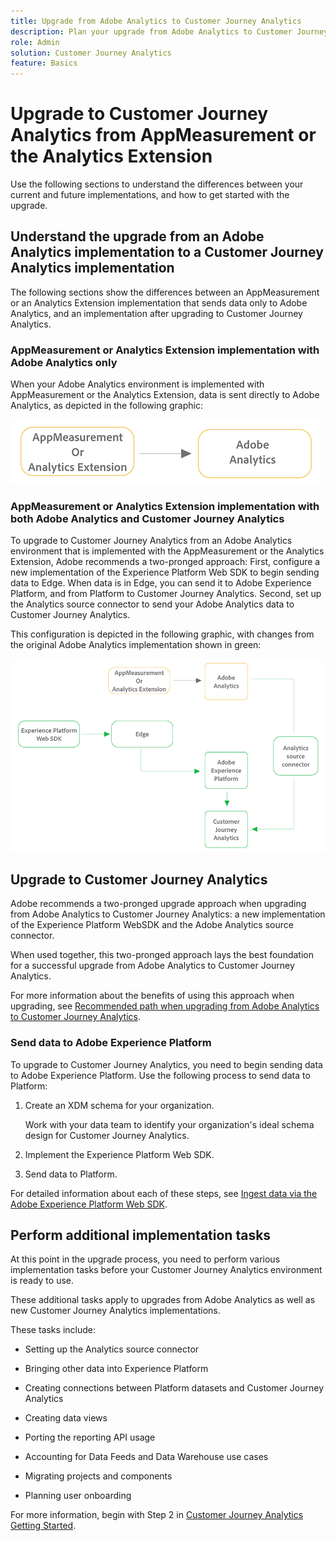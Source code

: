 ```yaml
---
title: Upgrade from Adobe Analytics to Customer Journey Analytics
description: Plan your upgrade from Adobe Analytics to Customer Journey Analytics
role: Admin
solution: Customer Journey Analytics
feature: Basics
---
```

# Upgrade to Customer Journey Analytics from AppMeasurement or the Analytics Extension

Use the following sections to understand the differences between your current and future implementations, and how to get started with the upgrade.

## Understand the upgrade from an Adobe Analytics implementation to a Customer Journey Analytics implementation

The following sections show the differences between an AppMeasurement or an Analytics Extension implementation that sends data only to Adobe Analytics, and an implementation after upgrading to Customer Journey Analytics. 

### AppMeasurement or Analytics Extension implementation with Adobe Analytics only

When your Adobe Analytics environment is implemented with AppMeasurement or the Analytics Extension, data is sent directly to Adobe Analytics, as depicted in the following graphic:

![Anlytics WebSDK implementation AA only](assets/appmeasurement-analytics-extension-aa.png)

### AppMeasurement or Analytics Extension implementation with both Adobe Analytics and Customer Journey Analytics

To upgrade to Customer Journey Analytics from an Adobe Analytics environment that is implemented with the AppMeasurement or the Analytics Extension, Adobe recommends a two-pronged approach: First, configure a new implementation of the Experience Platform Web SDK to begin sending data to Edge. When data is in Edge, you can send it to Adobe Experience Platform, and from Platform to Customer Journey Analytics. Second, set up the Analytics source connector to send your Adobe Analytics data to Customer Journey Analytics. 

This configuration is depicted in the following graphic, with changes from the original Adobe Analytics implementation shown in green:

![Analytics Extension implementation](assets/appmeasurement-analytics-extension-cja.png)

## Upgrade to Customer Journey Analytics

Adobe recommends a two-pronged upgrade approach when upgrading from Adobe Analytics to Customer Journey Analytics: a new implementation of the Experience Platform WebSDK and the Adobe Analytics source connector.

When used together, this two-pronged approach lays the best foundation for a successful upgrade from Adobe Analytics to Customer Journey Analytics.

For more information about the benefits of using this approach when upgrading, see [Recommended path when upgrading from Adobe Analytics to Customer Journey Analytics](/help/getting-started/cja-upgrade/cja-upgrade-recommendations.md).

### Send data to Adobe Experience Platform

To upgrade to Customer Journey Analytics, you need to begin sending data to Adobe Experience Platform. Use the following process to send data to Platform: 

1. Create an XDM schema for your organization.

   Work with your data team to identify your organization's ideal schema design for Customer Journey Analytics.

1. Implement the Experience Platform Web SDK.

1. Send data to Platform.

For detailed information about each of these steps, see [Ingest data via the Adobe Experience Platform Web SDK](/help/data-ingestion/aepwebsdk.md).

## Perform additional implementation tasks

At this point in the upgrade process, you need to perform various implementation tasks before your Customer Journey Analytics environment is ready to use.

These additional tasks apply to upgrades from Adobe Analytics as well as new Customer Journey Analytics implementations.

These tasks include:

* Setting up the Analytics source connector

* Bringing other data into Experience Platform

* Creating connections between Platform datasets and Customer Journey Analytics

* Creating data views

* Porting the reporting API usage

* Accounting for Data Feeds and Data Warehouse use cases

* Migrating projects and components

* Planning user onboarding

For more information, begin with Step 2 in [Customer Journey Analytics Getting Started](/help/getting-started/cja-getting-started.md). <!-- Instead of linking here, should we make each of the rows from this table its own article, so Russ can point to it from his checklist? -->

